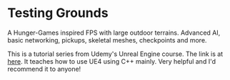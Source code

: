 # Testing Grounds
A Hunger-Games inspired FPS with large outdoor terrains. Advanced AI, basic networking, pickups, skeletal meshes, checkpoints and more. 

This is a tutorial series from Udemy's Unreal Engine course. The link is at [here](https://www.udemy.com/unrealcourse/). It teaches how to use UE4 using C++ mainly. Very helpful and I'd recommend it to anyone!
